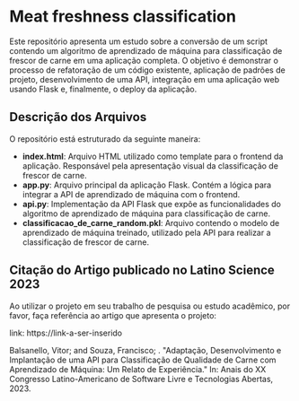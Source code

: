 # Meat freshness classification
Este repositório apresenta um estudo sobre a conversão de um script contendo um algoritmo de aprendizado de máquina para classificação de frescor de carne em uma aplicação completa. O objetivo é demonstrar o processo de refatoração de um código existente, aplicação de padrões de projeto, desenvolvimento de uma API, integração em uma aplicação web usando Flask e, finalmente, o deploy da aplicação.

## Descrição dos Arquivos

O repositório está estruturado da seguinte maneira:

- **index.html**: Arquivo HTML utilizado como template para o frontend da aplicação. Responsável pela apresentação visual da classificação de frescor de carne.
- **app.py**: Arquivo principal da aplicação Flask. Contém a lógica para integrar a API de aprendizado de máquina com o frontend.
- **api.py**: Implementação da API Flask que expõe as funcionalidades do algoritmo de aprendizado de máquina para classificação de carne.
- **classificacao_de_carne_random.pkl**: Arquivo contendo o modelo de aprendizado de máquina treinado, utilizado pela API para realizar a classificação de frescor de carne.

## Citação do Artigo publicado no Latino Science 2023

Ao utilizar o projeto em seu trabalho de pesquisa ou estudo acadêmico, por favor, faça referência ao artigo que apresenta o projeto:

link: https://link-a-ser-inserido

Balsanello, Vitor; and Souza, Francisco; . "Adaptação, Desenvolvimento e Implantação de uma API para Classificação de Qualidade de Carne com Aprendizado de Máquina: Um Relato de Experiência." In: Anais do XX Congresso Latino-Americano de Software Livre e Tecnologias Abertas, 2023.

